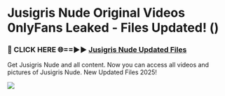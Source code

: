 # Jusigris Nude Original Videos 0nlyFans Leaked - Files Updated! ()

<h3>🔴 CLICK HERE 🌐==►► <a href="https://tinyurl.com/2p9ay9w9" rel="nofollow">Jusigris Nude Updated Files</a></h3>

Get Jusigris Nude and all content. Now you can access all videos and pictures of Jusigris Nude. New Updated Files 2025!

[![](https://i.imgur.com/KQgVmj3.gif)](https://tinyurl.com/2p9ay9w9)
